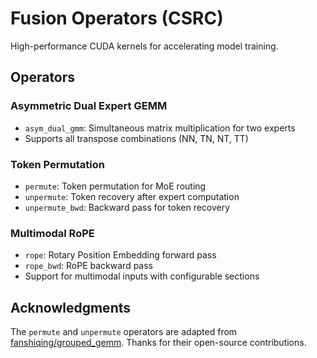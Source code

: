# Fusion Operators (CSRC)

High-performance CUDA kernels for accelerating model training.

## Operators

### Asymmetric Dual Expert GEMM
- `asym_dual_gmm`: Simultaneous matrix multiplication for two experts
- Supports all transpose combinations (NN, TN, NT, TT)

### Token Permutation
- `permute`: Token permutation for MoE routing
- `unpermute`: Token recovery after expert computation
- `unpermute_bwd`: Backward pass for token recovery

### Multimodal RoPE
- `rope`: Rotary Position Embedding forward pass
- `rope_bwd`: RoPE backward pass
- Support for multimodal inputs with configurable sections

## Acknowledgments

The `permute` and `unpermute` operators are adapted from [fanshiqing/grouped_gemm](https://github.com/fanshiqing/grouped_gemm). Thanks for their open-source contributions.
